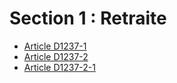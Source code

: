 # Section 1 : Retraite

* [Article D1237-1](./LEGIARTI000018537484.md)
* [Article D1237-2](./LEGIARTI000018537482.md)
* [Article D1237-2-1](./LEGIARTI000020080277.md)
